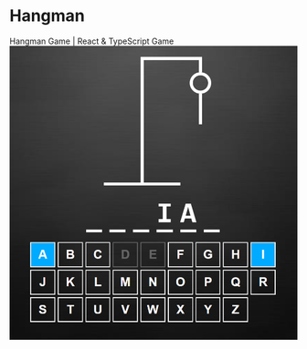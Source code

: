 # Hangman
Hangman Game | React &amp; TypeScript Game
<img align="center" alt="banner" width="auto" src="hangman.png">
